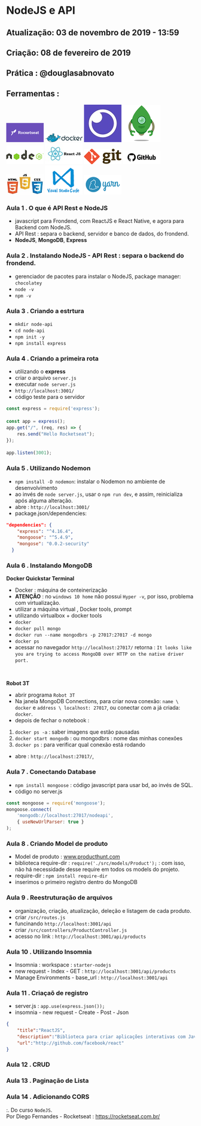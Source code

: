 # NodeJS e API

## Atualização: 03 de novembro de 2019 - 13:59
## Criação: 08 de fevereiro de 2019
## Prática : @douglasabnovato

## Ferramentas : 

![Rocketseat](/images/logo-rocketseat.png)
![Docker](/images/logo-docker.png)
![Insomnia](/images/logo-insomnia.jpg)
![Robo 3T](/images/logo-robo3t.png)
![Nodejs](/images/logo-nodejs.png)
![ReactJS](/images/logo-reactjs.jpg)
![Git](/images/logo-git.png)
![Github](/images/logo-github.png)
![HTML/CSS/Javascript](/images/logo-html-css-js.jpeg)
![VSCode](/images/logo-VSCode.png)
![Yarn](/images/logo-yarn.png)

### Aula 1 . O que é API Rest e NodeJS
- javascript para Frondend, com ReactJS e React Native, e agora para Backend com NodeJS.
- API Rest : separa o backend, servidor e banco de dados, do frondend.
- **NodeJS**, **MongoDB**, **Express**

### Aula 2 . Instalando NodeJS - API Rest : separa o backend do frondend.
- gerenciador de pacotes para instalar o NodeJS, package manager: `chocolatey`
- `node -v`
- `npm -v`

### Aula 3 . Criando a estrtura
- `mkdir node-api`
- `cd node-api`
- `npm init -y`
- `npm install express`

### Aula 4 . Criando a primeira rota
- utilizando o **express**
- criar o arquivo `server.js`
- executar `node server.js`
- `http://localhost:3001/`
- código teste para o servidor
````javascript
const express = require('express');

const app = express();
app.get("/", (req, res) => {
    res.send("Hello Rocketseat");
});

app.listen(3001);
````

### Aula 5 . Utilizando Nodemon
- `npm install -D nodemon`: instalar o Nodemon no ambiente de desenvolvimento
- ao invés de `node server.js`, usar o `npm run dev`, e assim, reinicializa após alguma alteração.
- abre : `http://localhost:3001/`
- package.json/dependencies:
```json
"dependencies": {
    "express": "^4.16.4",
    "mongoose": "^5.4.9",
    "mongose": "0.0.2-security"
  }
```

### Aula 6 . Instalando MongoDB
**Docker Quickstar Terminal**
- Docker : máquina de conteinerização
- **ATENÇÃO** : no `windows 10 home` não possui `Hyper -v`, por isso, problema com virtualização.
- utilizar a máquina virtual , Docker tools, prompt
- utilizando virtualbox + docker tools
- `docker`
- `docker pull mongo`
- `docker run --name mongodbrs -p 27017:27017 -d mongo`
- `docker ps`
- acessar no navegador `http://localhost:27017/` retorna : `It looks like you are trying to access MongoDB over HTTP on the native driver port.`
<br>

**Robot 3T**
- abrir programa `Robot 3T`
- Na janela MongoDB Connections, para criar nova conexão: `name \ docker` e `address \ localhost: 27017`, ou conectar com a já criada: `docker`.
- depois de fechar o notebook :
1. `docker ps -a` : saber imagens que estão pausadas
2. `docker start mongodb` : ou mongodbrs : nome das minhas conexões
3. `docker ps` : para verificar qual conexão está rodando
- abre : `http://localhost:27017/`, 

### Aula 7 . Conectando Database
- `npm install mongoose` : código javascript para usar bd, ao invés de SQL.
- código no server.js
````javascript
const mongoose = require('mongoose');
mongoose.connect(
    'mongodb://localhost:27017/nodeapi',
    { useNewUrlParser: true }
);
````

### Aula 8 . Criando Model de produto
- Model de produto : www.producthunt.com
- biblioteca require-dir : `require('./src/models/Product');` : com isso, não há necessidade desse require em todos os models do projeto.
- require-dir : `npm install require-dir`
- inserimos o primeiro registro dentro do MongoDB

### Aula 9 . Reestruturação de arquivos
- organização, criação, atualização, deleção e listagem de cada produto.
- criar `/src/routes.js`
- funcinando `http://localhost:3001/api`
- criar `/src/controllers/ProductController.js`
- acesso no link : `http://localhost:3001/api/products`

### Aula 10 . Utilizando Insomnia
- Insomnia : workspace : `starter-nodejs`
- new request - Index - GET : `http://localhost:3001/api/products`
- Manage Environments - base_url : `http://localhost:3001/api`

### Aula 11 . Criaçaõ de registro
- server.js : `app.use(express.json());`
- insomnia - new request - Create - Post - Json
````json
{
	"title":"ReactJS",
	"description":"Biblioteca para criar aplicações interativas com Javascript",
	"url":"http://github.com/facebook/react"
}
````

### Aula 12 . CRUD

### Aula 13 . Paginação de Lista

### Aula 14 . Adicionando CORS


:. Do curso `NodeJS`. <br/>
Por Diego Fernandes - Rocketseat : https://rocketseat.com.br/